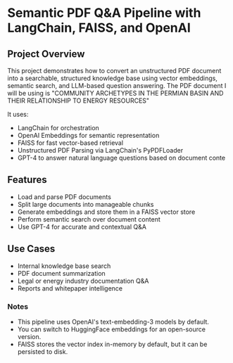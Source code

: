 # Semantic PDF Q&A Pipeline with LangChain, FAISS, and OpenAI

## Project Overview

This project demonstrates how to convert an unstructured PDF document into a searchable, structured knowledge base using vector embeddings, semantic search, and LLM-based question answering.
The PDF document I will be using is "COMMUNITY ARCHETYPES IN THE PERMIAN BASIN AND THEIR RELATIONSHIP TO ENERGY RESOURCES"

It uses:

- LangChain for orchestration
- OpenAI Embeddings for semantic representation
- FAISS for fast vector-based retrieval
- Unstructured PDF Parsing via LangChain's PyPDFLoader
- GPT-4 to answer natural language questions based on document conte

##  Features

- Load and parse PDF documents
- Split large documents into manageable chunks
- Generate embeddings and store them in a FAISS vector store
- Perform semantic search over document content
- Use GPT-4 for accurate and contextual Q&A

##  Use Cases

- Internal knowledge base search
- PDF document summarization
- Legal or energy industry documentation Q&A
- Reports and whitepaper intelligence

### Notes
- This pipeline uses OpenAI's text-embedding-3 models by default.
- You can switch to HuggingFace embeddings for an open-source version.
- FAISS stores the vector index in-memory by default, but it can be persisted to disk.
